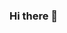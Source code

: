 ### Hi there 👋

<!--
**OSGameWare/OSGameWare** is a ✨ _special_ ✨ repository because its `README.md` (this file) appears on your GitHub profile.

About Myself:

- 🔭 I’m currently working on Computer Programing With Alice 2
- 🌱 I’m currently learning Basic Cyber Security
- 👯 I’m looking to collaborate on any small python projects that I can learn from
- 🤔 I’m looking for help with Being Capable of Being a Decent Programmer
- 📫 How to reach me: jmrankin6528@gmail.com
- ⚡ Fun fact: ive been learning how to code for over 5 years
-->
